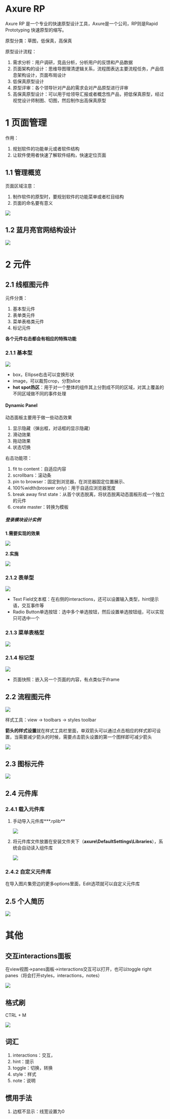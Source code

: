# Axure RP

Axure RP 是一个专业的快速原型设计工具，Axure是一个公司，RP则是Rapid Prototyping 快速原型的缩写。

原型分类：草图，低保真，高保真

原型设计流程：

1. 需求分析：用户调研，竞品分析，分析用户的反馈和产品数据
2. 页面架构的设计：思维导图理清逻辑关系，流程图表达主要流程任务，产品信息架构设计，页面布局设计
3. 低保真原型设计
4. 原型评审：各个领导针对产品的需求会对产品原型进行评审
5. 高保真原型设计：可以用于给领导汇报或者概念性产品，把低保真原型，经过视觉设计师制图、切图，然后制作出高保真原型

# 1 页面管理

作用：

1. 规划软件的功能单元或者软件结构
2. 让软件使用者快速了解软件结构，快速定位页面

## 1.1 管理概览

页面区域注意：

1. 制作软件的原型时，要规划软件的功能菜单或者栏目结构
2. 页面的命名要有意义

![](./legend/RP/页面管理.png)

## 1.2 蓝月亮官网结构设计

![](./legend/RP/蓝月亮官网栏目结构设计.png)

# 2 元件

## 2.1 线框图元件

元件分类：

1. 基本型元件
2. 表单类元件
3. 菜单表格类元件
4. 标记元件

**各个元件右击都会有相应的特殊功能**

### 2.1.1 基本型

![](./legend/RP/基本类元件.png)



- box，Ellipse右击可以变换形状
- image，可以裁剪crop，分割slice
- **hot spot热区**：用于对一个整体的组件其上分割成不同的区域，对其上覆盖的不同区域做不同的事件处理

#### Dynamic Panel

动态面板主要用于做一些动态效果

1. 显示隐藏（弹出框，对话框的显示隐藏）
2. 滑动效果
3. 拖动效果
4. 状态切换

右击功能项：

1. fit to content：自适应内容
2. scrollbars：滚动条
3. pin to browser：固定到浏览器，在浏览器固定位置展示、
4. 100%width(broswer only)：用于自适应浏览器宽度
5. break away first state：从首个状态脱离，将状态脱离动态面板形成一个独立的元件
6. create master：转换为模板

##### 登录模块设计实例

**1.需要实现的效果**

![](./legend/RP/登录模块效果.png)

**2.实施**

![](./legend/RP/登录模块设计.png)

### 2.1.2 表单型

![](./legend/RP/表单型元件.png)

- Text Field文本框：在右侧的interactions，还可以设置输入类型，hint提示语，交互事件等
- Radio Button单选按钮：选中多个单选按钮，然后设置单选按钮组，可以实现只可选中一个

### 2.1.3 菜单表格型

![](./legend/RP/菜单与表格元件.png)

### 2.1.4 标记型

![](./legend/RP/标记元件.png)

- 页面快照：嵌入另一个页面的内容，有点类似于iframe

## 2.2 流程图元件

![](./legend/RP/流程图元件.png)

样式工具：view -> toolbars -> styles toolbar

**箭头的样式设置**就在样式工具栏里面，单双箭头可以通过点击相应的样式即可设置，当需要减少箭头的时候，需要点击箭头设置的第一个图样即可减少箭头

![](./legend/RP/连接线箭头设置.png)



## 2.3 图标元件

![](./legend/RP/图标元件.png)

## 2.4 元件库

### 2.4.1 载入元件库

1. 手动导入元件库***.rplib**

   ![](./legend/RP/手动导入元件库.png)

2. 将元件库文件放置在安装文件夹下（**axure\DefaultSettings\Libraries**），系统会自动读入组件库

   ![](./legend/RP/元件库载入到内置元件库的位置.png)

   

### 2.4.2 自定义元件库

在导入图片集旁边的更多options里面，Edit选项就可以自定义元件库

## 2.5 个人简历

![](./legend/RP/个人简历制作.png)

# 其他

## 交互interactions面板

在view视图->panes面板->interactions交互可以打开，也可以toggle right panes（将会打开styles，interactions，notes）

![](./legend/RP/interactions.png)

## 格式刷

CTRL + M

![](./legend/RP/格式刷.png)

## 词汇

1. interactions：交互，
2. hint：提示
3. toggle：切换，转换
4. style：样式
5. note：说明

## 惯用手法

1. 边框不显示：线宽设置为0